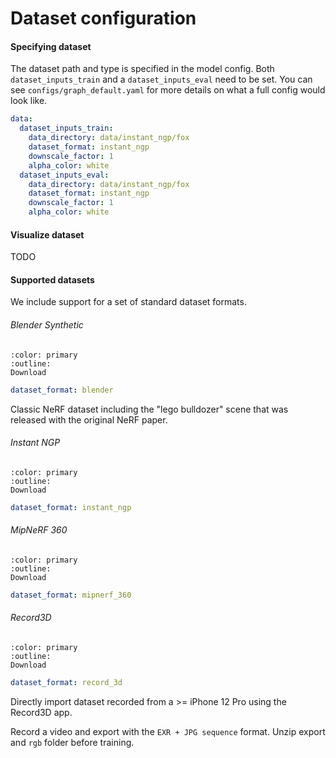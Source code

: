 # Dataset configuration

#### Specifying dataset

The dataset path and type is specified in the model config. Both `dataset_inputs_train` and a `dataset_inputs_eval` need to be set. You can see `configs/graph_default.yaml` for more details on what a full config would look like.

```yaml
data:
  dataset_inputs_train:
    data_directory: data/instant_ngp/fox
    dataset_format: instant_ngp
    downscale_factor: 1
    alpha_color: white
  dataset_inputs_eval:
    data_directory: data/instant_ngp/fox
    dataset_format: instant_ngp
    downscale_factor: 1
    alpha_color: white
```

#### Visualize dataset

TODO

#### Supported datasets

We include support for a set of standard dataset formats.

###### Blender Synthetic

```{button-link} https://drive.google.com/drive/u/1/folders/128yBriW1IG_3NJ5Rp7APSTZsJqdJdfc1
:color: primary
:outline:
Download
```

```yaml
dataset_format: blender
```

Classic NeRF dataset including the "lego bulldozer" scene that was released with the original NeRF paper.

###### Instant NGP

```{button-link} https://github.com/NVlabs/instant-ngp#nerf-fox
:color: primary
:outline:
Download
```

```yaml
dataset_format: instant_ngp
```

###### MipNeRF 360

```{button-link} https://jonbarron.info/mipnerf360/
:color: primary
:outline:
Download
```

```yaml
dataset_format: mipnerf_360
```

###### Record3D

```{button-link} https://record3d.app/
:color: primary
:outline:
Download
```

```yaml
dataset_format: record_3d
```

Directly import dataset recorded from a >= iPhone 12 Pro using the Record3D app.

Record a video and export with the `EXR + JPG sequence` format. Unzip export and `rgb` folder before training.
